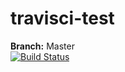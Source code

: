# travisci-test

**Branch:** Master  
[![Build Status](https://travis-ci.org/alyvusal/travisci-test.svg?branch=master)](https://travis-ci.org/alyvusal/travisci-test)
